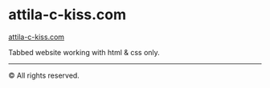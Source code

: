 # attila-c-kiss.com

[attila-c-kiss.com](https://attila-c-kiss.com)

Tabbed website working with html & css only.

---
&copy; All rights reserved.